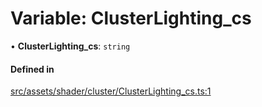 # Variable: ClusterLighting\_cs

• **ClusterLighting\_cs**: `string`

#### Defined in

[src/assets/shader/cluster/ClusterLighting_cs.ts:1](https://github.com/Orillusion/orillusion/blob/main/src/assets/shader/cluster/ClusterLighting_cs.ts#L1)
